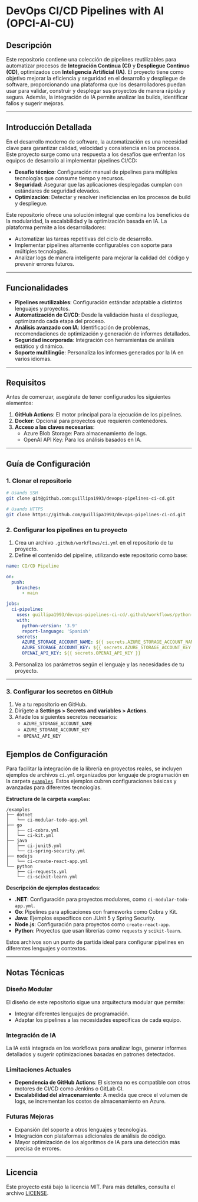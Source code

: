 # DevOps CI/CD Pipelines with AI (OPCI-AI-CU)

## Descripción

Este repositorio contiene una colección de pipelines reutilizables para automatizar procesos de **Integración Continua (CI)** y **Despliegue Continuo (CD)**, optimizados con **Inteligencia Artificial (IA)**. El proyecto tiene como objetivo mejorar la eficiencia y seguridad en el desarrollo y despliegue de software, proporcionando una plataforma que los desarrolladores puedan usar para validar, construir y desplegar sus proyectos de manera rápida y segura. Además, la integración de IA permite analizar las builds, identificar fallos y sugerir mejoras.

---

## Introducción Detallada

En el desarrollo moderno de software, la automatización es una necesidad clave para garantizar calidad, velocidad y consistencia en los procesos. Este proyecto surge como una respuesta a los desafíos que enfrentan los equipos de desarrollo al implementar pipelines CI/CD:

- **Desafío técnico**: Configuración manual de pipelines para múltiples tecnologías que consume tiempo y recursos.
- **Seguridad**: Asegurar que las aplicaciones desplegadas cumplan con estándares de seguridad elevados.
- **Optimización**: Detectar y resolver ineficiencias en los procesos de build y despliegue.

Este repositorio ofrece una solución integral que combina los beneficios de la modularidad, la escalabilidad y la optimización basada en IA. La plataforma permite a los desarrolladores:

- Automatizar las tareas repetitivas del ciclo de desarrollo.
- Implementar pipelines altamente configurables con soporte para múltiples tecnologías.
- Analizar logs de manera inteligente para mejorar la calidad del código y prevenir errores futuros.

---

## Funcionalidades

- **Pipelines reutilizables**: Configuración estándar adaptable a distintos lenguajes y proyectos.
- **Automatización de CI/CD**: Desde la validación hasta el despliegue, optimizando cada etapa del proceso.
- **Análisis avanzado con IA**: Identificación de problemas, recomendaciones de optimización y generación de informes detallados.
- **Seguridad incorporada**: Integración con herramientas de análisis estático y dinámico.
- **Soporte multilingüe**: Personaliza los informes generados por la IA en varios idiomas.

---

## Requisitos

Antes de comenzar, asegúrate de tener configurados los siguientes elementos:

1. **GitHub Actions**: El motor principal para la ejecución de los pipelines.
2. **Docker**: Opcional para proyectos que requieren contenedores.
3. **Acceso a las claves necesarias**:
   - Azure Blob Storage: Para almacenamiento de logs.
   - OpenAI API Key: Para los análisis basados en IA.

---

## Guía de Configuración

### 1. Clonar el repositorio

```bash
# Usando SSH
git clone git@github.com:guillipa1993/devops-pipelines-ci-cd.git

# Usando HTTPS
git clone https://github.com/guillipa1993/devops-pipelines-ci-cd.git
```

### 2. Configurar los pipelines en tu proyecto

1. Crea un archivo `.github/workflows/ci.yml` en el repositorio de tu proyecto.
2. Define el contenido del pipeline, utilizando este repositorio como base:

```yaml
name: CI/CD Pipeline

on:
  push:
    branches:
      - main

jobs:
  ci-pipeline:
    uses: guillipa1993/devops-pipelines-ci-cd/.github/workflows/python-ci.yml@main
    with:
      python-version: '3.9'
      report-language: 'Spanish'
    secrets:
      AZURE_STORAGE_ACCOUNT_NAME: ${{ secrets.AZURE_STORAGE_ACCOUNT_NAME }}
      AZURE_STORAGE_ACCOUNT_KEY: ${{ secrets.AZURE_STORAGE_ACCOUNT_KEY }}
      OPENAI_API_KEY: ${{ secrets.OPENAI_API_KEY }}
```

3. Personaliza los parámetros según el lenguaje y las necesidades de tu proyecto.

---

### 3. Configurar los secretos en GitHub

1. Ve a tu repositorio en GitHub.
2. Dirígete a **Settings > Secrets and variables > Actions**.
3. Añade los siguientes secretos necesarios:
   - `AZURE_STORAGE_ACCOUNT_NAME`
   - `AZURE_STORAGE_ACCOUNT_KEY`
   - `OPENAI_API_KEY`

## Ejemplos de Configuración

Para facilitar la integración de la librería en proyectos reales, se incluyen ejemplos de archivos `ci.yml` organizados por lenguaje de programación en la carpeta [`examples`](examples/). Estos ejemplos cubren configuraciones básicas y avanzadas para diferentes tecnologías.

**Estructura de la carpeta `examples`:**

```
/examples
├── dotnet
│   └── ci-modular-todo-app.yml
├── go
│   ├── ci-cobra.yml
│   └── ci-kit.yml
├── java
│   ├── ci-junit5.yml
│   └── ci-spring-security.yml
├── nodejs
│   └── ci-create-react-app.yml
└── python
    ├── ci-requests.yml
    └── ci-scikit-learn.yml
```

**Descripción de ejemplos destacados**:

- **.NET**: Configuración para proyectos modulares, como `ci-modular-todo-app.yml`.
- **Go**: Pipelines para aplicaciones con frameworks como Cobra y Kit.
- **Java**: Ejemplos específicos con JUnit 5 y Spring Security.
- **Node.js**: Configuración para proyectos como `create-react-app`.
- **Python**: Proyectos que usan librerías como `requests` y `scikit-learn`.

Estos archivos son un punto de partida ideal para configurar pipelines en diferentes lenguajes y contextos.


---

## Notas Técnicas

### Diseño Modular
El diseño de este repositorio sigue una arquitectura modular que permite:
- Integrar diferentes lenguajes de programación.
- Adaptar los pipelines a las necesidades específicas de cada equipo.

### Integración de IA
La IA está integrada en los workflows para analizar logs, generar informes detallados y sugerir optimizaciones basadas en patrones detectados.

### Limitaciones Actuales
- **Dependencia de GitHub Actions**: El sistema no es compatible con otros motores de CI/CD como Jenkins o GitLab CI.
- **Escalabilidad del almacenamiento**: A medida que crece el volumen de logs, se incrementan los costos de almacenamiento en Azure.

### Futuras Mejoras
- Expansión del soporte a otros lenguajes y tecnologías.
- Integración con plataformas adicionales de análisis de código.
- Mayor optimización de los algoritmos de IA para una detección más precisa de errores.

---

## Licencia

Este proyecto está bajo la licencia MIT. Para más detalles, consulta el archivo [LICENSE](LICENSE).